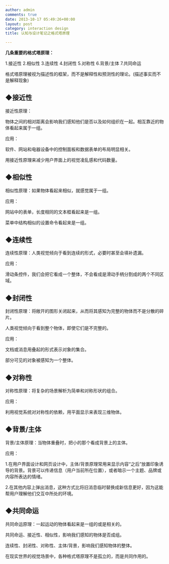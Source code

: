 ```yaml
---
author: admin
comments: true
date: 2013-10-17 05:49:26+00:00
layout: post
category: interaction design
title: 认知与设计笔记之格式塔原理

---
```


**几条重要的格式塔原理：**

1.接近性
2.相似性
3.连续性
4.封闭性
5.对称性
6.背景/主体
7.共同命运

格式塔原理被视为描述性的框架，而不是解释性和预测性的理论。(描述事实而不是解释现象)





## ◆接近性


接近性原理：

物体之间的相对距离会影响我们感知他们是否以及如何组织在一起。相互靠近的物体看起来属于一组。

应用：

软件、网站和电器设备中的控制面板和数据表单的布局明显相关。

用接近性原理来减少用户界面上的视觉凌乱感和代码数量。




## ◆相似性


相似性原理：如果物体看起来相似，就感觉属于一组。

应用：

网站中的表单，长度相同的文本框看起来是一组。

菜单中结构相似的设置命令看起来是一组。



## ◆连续性


连续性原理：人类视觉倾向于看到连续的形式，必要时甚至会填补遗漏。

应用：

滑动条控件，我们会把它看成一个整体，不会看成是滑动手柄分割成的两个不同区域。




## ◆封闭性


封闭性原理：将敞开的图形关闭起来，从而将其感知为完整的物体而不是分散的碎片。

人类视觉倾向于看到整个物体，即使它们是不完整的。

应用：

文档或消息用叠起的形式表示对象的集合。

部分可见的对象被感知为一个整体。




## ◆对称性


对称性原理：将复杂的场景解析为简单和对称形状的组合。

应用：

利用视觉系统对对称性的依赖，用平面显示来表现三维物体。




## ◆背景/主体


背景/主体原理：当物体重叠时，把小的那个看成背景上的主体。

应用：

1.在用户界面设计和网页设计中，主体/背景原理常用来显示内容“之后”放置印象诱导的背景。背景可以传递信息（用户当前所在位置），或者暗示一个主题、品牌或内容所表达的情绪。

2.在其他内容上弹出消息，这种方式比将旧消息临时替换成新信息更好，因为这能帮用户理解他们交互中所处的环境。




## ◆共同命运


共同命运原理：一起运动的物体看起来是一组的或是相关的。



共同命运、接近性、相似性，影响我们感知的物体是否成组。

连续性、封闭性、对称性、主体/背景，影响我们感知物体的整体。

在现实世界的视觉场景中，各种格式塔原理不是孤立的，而是共同作用的。
